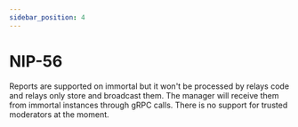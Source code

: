 ```yaml
---
sidebar_position: 4
---
```


# NIP-56

Reports are supported on immortal but it won't be processed by relays code and relays only store and broadcast them. The manager will receive them from immortal instances through gRPC calls. There is no support for trusted moderators at the moment.
